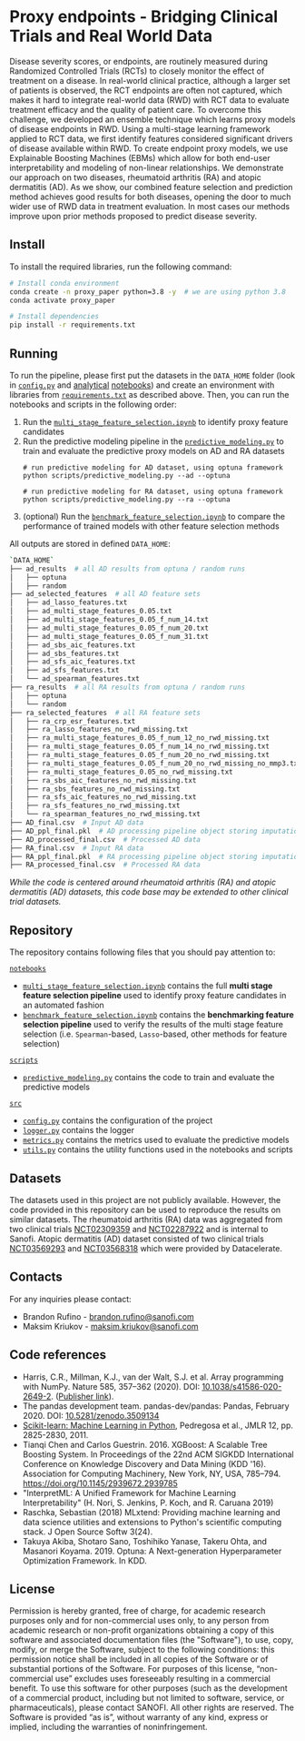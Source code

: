 # Proxy endpoints - Bridging Clinical Trials and Real World Data

Disease severity scores, or endpoints, are routinely measured during Randomized Controlled Trials
(RCTs) to closely monitor the effect of treatment on a disease. In real-world clinical practice, although
a larger set of patients is observed, the RCT endpoints are often not captured, which makes it hard
to integrate real-world data (RWD) with RCT data to evaluate treatment efficacy and the quality
of patient care. To overcome this challenge, we developed an ensemble technique which learns
proxy models of disease endpoints in RWD. Using a multi-stage learning framework applied to RCT
data, we first identify features considered significant drivers of disease available within RWD. To
create endpoint proxy models, we use Explainable Boosting Machines (EBMs) which allow for both
end-user interpretability and modeling of non-linear relationships. We demonstrate our approach
on two diseases, rheumatoid arthritis (RA) and atopic dermatitis (AD). As we show, our combined
feature selection and prediction method achieves good results for both diseases, opening the door to
much wider use of RWD data in treatment evaluation. In most cases our methods improve upon prior
methods proposed to predict disease severity.

## Install

To install the required libraries, run the following command:

```bash
# Install conda environment
conda create -n proxy_paper python=3.8 -y  # we are using python 3.8
conda activate proxy_paper

# Install dependencies
pip install -r requirements.txt
```

## Running

To run the pipeline, please first put the datasets in the `DATA_HOME` folder (look in [`config.py`](src/config.py) and [analytical](notebooks/multi_stage_feature_selection.ipynb) [notebooks](notebooks/benchmark_feature_selection.ipynb)) and create an environment with libraries from [`requirements.txt`](./requirements.txt) as described above. Then, you can run the notebooks and scripts in the following order:

1. Run the [`multi_stage_feature_selection.ipynb`](notebooks/multi_stage_feature_selection.ipynb) to identify proxy feature candidates
2. Run the predictive modeling pipeline in the [`predictive_modeling.py`](scripts/predictive_modeling.py) to train and evaluate the predictive proxy models on AD and RA datasets
   ```
   # run predictive modeling for AD dataset, using optuna framework
   python scripts/predictive_modeling.py --ad --optuna

   # run predictive modeling for RA dataset, using optuna framework
   python scripts/predictive_modeling.py --ra --optuna
   ```
3. (optional) Run the [`benchmark_feature_selection.ipynb`](notebooks/benchmark_feature_selection.ipynb) to compare the performance of trained models with other feature selection methods

All outputs are stored in defined `DATA_HOME`:

```bash
`DATA_HOME`
├── ad_results  # all AD results from optuna / random runs
│   ├── optuna
│   ├── random
├── ad_selected_features  # all AD feature sets
│   ├── ad_lasso_features.txt
│   ├── ad_multi_stage_features_0.05.txt
│   ├── ad_multi_stage_features_0.05_f_num_14.txt
│   ├── ad_multi_stage_features_0.05_f_num_20.txt
│   ├── ad_multi_stage_features_0.05_f_num_31.txt
│   ├── ad_sbs_aic_features.txt
│   ├── ad_sbs_features.txt
│   ├── ad_sfs_aic_features.txt
│   ├── ad_sfs_features.txt
│   └── ad_spearman_features.txt
├── ra_results  # all RA results from optuna / random runs
│   ├── optuna
│   └── random
├── ra_selected_features  # all RA feature sets
│   ├── ra_crp_esr_features.txt
│   ├── ra_lasso_features_no_rwd_missing.txt
│   ├── ra_multi_stage_features_0.05_f_num_12_no_rwd_missing.txt
│   ├── ra_multi_stage_features_0.05_f_num_14_no_rwd_missing.txt
│   ├── ra_multi_stage_features_0.05_f_num_20_no_rwd_missing.txt
│   ├── ra_multi_stage_features_0.05_f_num_20_no_rwd_missing_no_mmp3.txt
│   ├── ra_multi_stage_features_0.05_no_rwd_missing.txt
│   ├── ra_sbs_aic_features_no_rwd_missing.txt
│   ├── ra_sbs_features_no_rwd_missing.txt
│   ├── ra_sfs_aic_features_no_rwd_missing.txt
│   ├── ra_sfs_features_no_rwd_missing.txt
│   └── ra_spearman_features_no_rwd_missing.txt
├── AD_final.csv  # Input AD data
├── AD_ppl_final.pkl  # AD processing pipeline object storing imputation, encoding, normalization
├── AD_processed_final.csv  # Processed AD data
├── RA_final.csv  # Input RA data
├── RA_ppl_final.pkl  # RA processing pipeline object storing imputation, encoding, normalization
├── RA_processed_final.csv  # Processed RA data
```

*While the code is centered around rheumatoid arthritis (RA) and atopic dermatitis (AD) datasets, this code base may be extended to other clinical trial datasets.*

## Repository

The repository contains following files that you should pay attention to:

[`notebooks`](notebooks/)

- [`multi_stage_feature_selection.ipynb`](notebooks/multi_stage_feature_selection.ipynb) contains the full **multi stage feature selection pipeline** used to identify proxy feature candidates in an automated fashion
- [`benchmark_feature_selection.ipynb`](notebooks/benchmark_feature_selection.ipynb) contains the **benchmarking feature selection pipeline** used to verify the results of the multi stage feature selection (i.e. `Spearman`-based, `Lasso`-based, other methods for feature selection)

[`scripts`](scripts/)

- [`predictive_modeling.py`](scripts/predictive_modeling.py) contains the code to train and evaluate the predictive models

[`src`](src/)

- [`config.py`](src/config.py) contains the configuration of the project
- [`logger.py`](src/logger.py) contains the logger
- [`metrics.py`](src/metrics.py) contains the metrics used to evaluate the predictive models
- [`utils.py`](src/utils.py) contains the utility functions used in the notebooks and scripts

## Datasets

The datasets used in this project are not publicly available. However, the code provided in this repository can be used to reproduce the results on similar datasets. The rheumatoid arthritis (RA) data was aggregated from two clinical trials [NCT02309359](https://classic.clinicaltrials.gov/ct2/show/NCT02309359) and [NCT02287922](https://classic.clinicaltrials.gov/ct2/show/NCT02287922) and is internal to Sanofi. Atopic dermatitis (AD) dataset consisted of two clinical trials [NCT03569293](https://classic.clinicaltrials.gov/ct2/show/NCT03569293) and [NCT03568318](https://classic.clinicaltrials.gov/ct2/show/NCT03568318) which were provided by Datacelerate.

## Contacts

For any inquiries please contact:

- Brandon Rufino - brandon.rufino@sanofi.com
- Maksim Kriukov - maksim.kriukov@sanofi.com

## Code references

- Harris, C.R., Millman, K.J., van der Walt, S.J. et al. Array programming with NumPy. Nature 585, 357–362 (2020). DOI: [10.1038/s41586-020-2649-2](https://doi.org/10.1038/s41586-020-2649-2). ([Publisher link](https://www.nature.com/articles/s41586-020-2649-2)).
- The pandas development team. pandas-dev/pandas: Pandas, February 2020. DOI: [10.5281/zenodo.3509134](https://doi.org/10.5281/zenodo.3509134)
- [Scikit-learn: Machine Learning in Python](https://jmlr.csail.mit.edu/papers/v12/pedregosa11a.html), Pedregosa et al., JMLR 12, pp. 2825-2830, 2011.
- Tianqi Chen and Carlos Guestrin. 2016. XGBoost: A Scalable Tree Boosting System. In Proceedings of the 22nd ACM SIGKDD International Conference on Knowledge Discovery and Data Mining (KDD '16). Association for Computing Machinery, New York, NY, USA, 785–794. https://doi.org/10.1145/2939672.2939785
- "InterpretML: A Unified Framework for Machine Learning Interpretability" (H. Nori, S. Jenkins, P. Koch, and R. Caruana 2019)
- Raschka, Sebastian (2018) MLxtend: Providing machine learning and data science utilities and extensions to Python's scientific computing stack. J Open Source Softw 3(24).
- Takuya Akiba, Shotaro Sano, Toshihiko Yanase, Takeru Ohta, and Masanori Koyama. 2019.
Optuna: A Next-generation Hyperparameter Optimization Framework. In KDD.

## License

Permission is hereby granted, free of charge, for academic research purposes only and for non-commercial uses only, to any person from academic research or non-profit organizations obtaining a copy of this software and associated documentation files (the "Software"), to use, copy, modify, or merge the Software, subject to the following conditions: this permission notice shall be included in all copies of the Software or of substantial portions of the Software. For purposes of this license, “non-commercial use” excludes uses foreseeably resulting in a commercial benefit. To use this software for other purposes (such as the development of a commercial product, including but not limited to software, service, or pharmaceuticals), please contact SANOFI. All other rights are reserved. The Software is provided “as is”, without warranty of any kind, express or implied, including the warranties of noninfringement.
